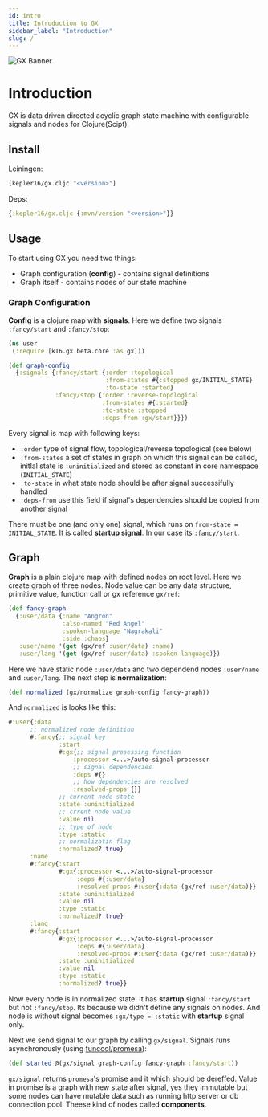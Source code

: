 ```yaml
---
id: intro
title: Introduction to GX
sidebar_label: "Introduction"
slug: /
---
```

![GX Banner](/img/banner.png)
# Introduction

GX is data driven directed acyclic graph state machine with configurable signals and nodes for Clojure(Scipt).

## Install

Leiningen:
```clojure
[kepler16/gx.cljc "<version>"]
```

Deps:
```clojure
{:kepler16/gx.cljc {:mvn/version "<version>"}}
```
## Usage

To start using GX you need two things:
- Graph configuration (**config**) - contains signal definitions
- Graph itself - contains nodes of our state machine
### Graph Configuration

**Config** is a clojure map with **signals**. Here we define two signals `:fancy/start` and `:fancy/stop`:

```clojure
(ns user
 (:require [k16.gx.beta.core :as gx]))

(def graph-config
  {:signals {:fancy/start {:order :topological
                           :from-states #{:stopped gx/INITIAL_STATE}
                           :to-state :started}
             :fancy/stop {:order :reverse-topological
                          :from-states #{:started}
                          :to-state :stopped
                          :deps-from :gx/start}}})
```

Every signal is map with following keys:

- `:order` type of signal flow, topological/reverse topological (see below)
- `:from-states` a set of states in graph on which this signal can be called, initlal state is `:uninitialized` and stored as constant in core namespace (`INITIAL_STATE`)
- `:to-state` in what state node should be after signal successifully handled
- `:deps-from` use this field if signal's dependencies should be copied from another signal

There must be one (and only one) signal, which runs on `from-state = INITIAL_STATE`. It is called **startup signal**. In our case its `:fancy/start`.
## Graph

**Graph** is a plain clojure map with defined nodes on root level. Here we create graph of three nodes. Node value can be any data structure, primitive value, function call or gx reference `gx/ref`:

```clojure
(def fancy-graph
  {:user/data {:name "Angron"
               :also-named "Red Angel"
               :spoken-language "Nagrakali"
               :side :chaos}
   :user/name '(get (gx/ref :user/data) :name)
   :user/lang '(get (gx/ref :user/data) :spoken-language)})
```

 Here we have static node `:user/data` and two dependend nodes `:user/name` and `:user/lang`. The next step is **normalization**:

 ```clojure
 (def normalized (gx/normalize graph-config fancy-graph))
 ```
 And `normalized` is looks like this:
 ```clojure
#:user{:data
       ;; normalized node definition
       #:fancy{;; signal key
               :start
               #:gx{;; signal prosessing function
                   :processor <...>/auto-signal-processor
                   ;; signal dependencies
                   :deps #{}
                   ;; how dependencies are resolved
                   :resolved-props {}}
               ;; current node state
               :state :uninitialized
               ;; crrent node value
               :value nil
               ;; type of node
               :type :static
               ;; normalizatin flag
               :normalized? true}
       :name
       #:fancy{:start
               #:gx{:processor <...>/auto-signal-processor
                    :deps #{:user/data}
                    :resolved-props #:user{:data (gx/ref :user/data)}}
               :state :uninitialized
               :value nil
               :type :static
               :normalized? true}
       :lang
       #:fancy{:start
               #:gx{:processor <...>/auto-signal-processor
                    :deps #{:user/data}
                    :resolved-props #:user{:data (gx/ref :user/data)}}
               :state :uninitialized
               :value nil
               :type :static
               :normalized? true}}
 ```
Now every node is in normalized state. It has **startup** signal `:fancy/start` but not `:fancy/stop`. Its because we didn't define any signals on nodes. And node is without signal becomes `:gx/type = :static` with **startup** signal only.

Next we send signal to our graph by calling `gx/signal`. Signals runs asynchronously (using [funcool/promesa]()):
```clojure
(def started @(gx/signal graph-config fancy-graph :fancy/start))
```
`gx/signal` returns `promesa`'s promise and it which should be dereffed. Value in promise is a graph with new state after signal, yes they immutable but some nodes can have mutable data such as running http server or db connection pool. Theese kind of nodes called **components**.
